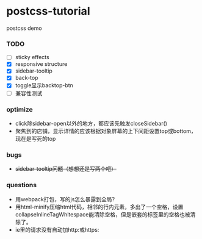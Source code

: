 # postcss-tutorial
postcss demo

### TODO
- [ ] sticky effects
- [x] responsive structure
- [x] sidebar-tooltip
- [x] back-top
- [x] toggle显示backtop-btn
- [ ] 兼容性测试

### optimize
- click除sidebar-open以外的地方，都应该先触发closeSidebar()
- 聚焦到的店铺，显示详情的应该根据对象屏幕的上下间距设置top或bottom，现在是写死的top

### bugs
- ~~sidebar-tooltip问题（想想还是写两个吧）~~

### questions
- 用webpack打包，写的js怎么暴露到全局?
- 用html-minify压缩html代码，相邻的行内元素，多出了一个空格，设置collapseInlineTagWhitespace能清除空格，但是嵌套的标签里的空格也被清除了。
- ie里的请求没有自动加http:或https:
